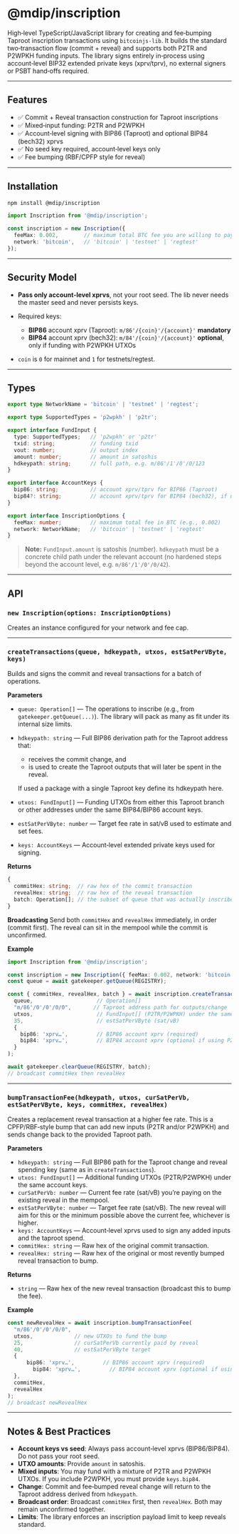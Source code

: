 # @mdip/inscription

High‑level TypeScript/JavaScript library for creating and fee‑bumping Taproot inscription transactions using `bitcoinjs-lib`. It builds the standard two‑transaction flow (commit + reveal) and supports both P2TR and P2WPKH funding inputs. The library signs entirely in‑process using account‑level BIP32 extended private keys (xprv/tprv), no external signers or PSBT hand‑offs required.

---

## Features

* ✅ Commit + Reveal transaction construction for Taproot inscriptions
* ✅ Mixed‑input funding: P2TR and P2WPKH
* ✅ Account‑level signing with BIP86 (Taproot) and optional BIP84 (bech32) xprvs
* ✅ No seed key required, account‑level keys only
* ✅ Fee bumping (RBF/CPFP style for reveal)

---

## Installation

```bash
npm install @mdip/inscription
```

```ts
import Inscription from '@mdip/inscription';

const inscription = new Inscription({
  feeMax: 0.002,        // maximum total BTC fee you are willing to pay
  network: 'bitcoin',   // 'bitcoin' | 'testnet' | 'regtest'
});
```

---

## Security Model

* **Pass only account‑level xprvs**, not your root seed. The lib never needs the master seed and never persists keys.
* Required keys:

    * **BIP86** account xprv (Taproot): `m/86'/{coin}'/{account}'` **mandatory**
    * **BIP84** account xprv (bech32): `m/84'/{coin}'/{account}'` **optional**, only if funding with P2WPKH UTXOs
* `coin` is `0` for mainnet and `1` for testnets/regtest.

---

## Types

```ts
export type NetworkName = 'bitcoin' | 'testnet' | 'regtest';

export type SupportedTypes = 'p2wpkh' | 'p2tr';

export interface FundInput {
  type: SupportedTypes;   // 'p2wpkh' or 'p2tr'
  txid: string;           // funding txid
  vout: number;           // output index
  amount: number;         // amount in satoshis
  hdkeypath: string;      // full path, e.g. m/86'/1'/0'/0/123
}

export interface AccountKeys {
  bip86: string;          // account xprv/tprv for BIP86 (Taproot)
  bip84?: string;         // account xprv/tprv for BIP84 (bech32), if using P2WPKH inputs
}

export interface InscriptionOptions {
  feeMax: number;         // maximum total fee in BTC (e.g., 0.002)
  network: NetworkName;   // 'bitcoin' | 'testnet' | 'regtest'
}
```

> **Note:** `FundInput.amount` is satoshis (number). `hdkeypath` must be a concrete child path under the relevant account (no hardened steps beyond the account level, e.g. `m/86'/1'/0'/0/42`).

---

## API

### `new Inscription(options: InscriptionOptions)`

Creates an instance configured for your network and fee cap.

---

### `createTransactions(queue, hdkeypath, utxos, estSatPerVByte, keys)`

Builds and signs the commit and reveal transactions for a batch of operations.

**Parameters**

* `queue: Operation[]` — The operations to inscribe (e.g., from `gatekeeper.getQueue(...)`). The library will pack as many as fit under its internal size limits.
* `hdkeypath: string` — Full BIP86 derivation path for the Taproot address that:

    * receives the commit change, and
    * is used to create the Taproot outputs that will later be spent in the reveal.

  If used a package with a single Taproot key define its hdkeypath here. 
* `utxos: FundInput[]` — Funding UTXOs from either this Taproot branch or other addresses under the same BIP84/BIP86 account keys.
* `estSatPerVByte: number` — Target fee rate in sat/vB used to estimate and set fees.
* `keys: AccountKeys` — Account‑level extended private keys used for signing.

**Returns**

```ts
{
  commitHex: string;  // raw hex of the commit transaction
  revealHex: string;  // raw hex of the reveal transaction
  batch: Operation[]; // the subset of queue that was actually inscribed
}
```

**Broadcasting**
Send both `commitHex` and `revealHex` immediately, in order (commit first). The reveal can sit in the mempool while the commit is unconfirmed.

**Example**

```ts
import Inscription from '@mdip/inscription';

const inscription = new Inscription({ feeMax: 0.002, network: 'bitcoin' });
const queue = await gatekeeper.getQueue(REGISTRY);

const { commitHex, revealHex, batch } = await inscription.createTransactions(
  queue,                    // Operation[]
  "m/86'/0'/0'/0/0",       // Taproot address path for outputs/change
  utxos,                    // FundInput[] (P2TR/P2WPKH) under the same accounts
  35,                       // estSatPerVByte (sat/vB)
  {
    bip86: 'xprv…',         // BIP86 account xprv (required)
    bip84: 'xprv…',         // BIP84 account xprv (optional if using P2WPKH)
  }
);

await gatekeeper.clearQueue(REGISTRY, batch);
// broadcast commitHex then revealHex
```

---

### `bumpTransactionFee(hdkeypath, utxos, curSatPerVb, estSatPerVByte, keys, commitHex, revealHex)`

Creates a replacement reveal transaction at a higher fee rate. This is a CPFP/RBF‑style bump that can add new inputs (P2TR and/or P2WPKH) and sends change back to the provided Taproot path.

**Parameters**

* `hdkeypath: string` — Full BIP86 path for the Taproot change and reveal spending key (same as in `createTransactions`).
* `utxos: FundInput[]` — Additional funding UTXOs (P2TR/P2WPKH) under the same account keys.
* `curSatPerVb: number` — Current fee rate (sat/vB) you’re paying on the existing reveal in the mempool.
* `estSatPerVByte: number` — Target fee rate (sat/vB). The new reveal will aim for this or the minimum possible above the current fee, whichever is higher.
* `keys: AccountKeys` — Account‑level xprvs used to sign any added inputs and the taproot spend.
* `commitHex: string` — Raw hex of the original commit transaction.
* `revealHex: string` — Raw hex of the original or most revently bumped reveal transaction to bump.

**Returns**

* `string` — Raw hex of the new reveal transaction (broadcast this to bump the fee).

**Example**

```ts
const newRevealHex = await inscription.bumpTransactionFee(
  "m/86'/0'/0'/0/0",
  utxos,             // new UTXOs to fund the bump
  25,                // curSatPerVb currently paid by reveal
  40,                // estSatPerVByte target
  {
      bip86: 'xprv…',         // BIP86 account xprv (required)
        bip84: 'xprv…',         // BIP84 account xprv (optional if using P2WPKH)
  },
  commitHex,
  revealHex
);
// broadcast newRevealHex
```

---

## Notes & Best Practices

* **Account keys vs seed**: Always pass account‑level xprvs (BIP86/BIP84). Do not pass your root seed.
* **UTXO amounts**: Provide `amount` in satoshis.
* **Mixed inputs**: You may fund with a mixture of P2TR and P2WPKH UTXOs. If you include P2WPKH, you must provide `keys.bip84`.
* **Change**: Commit and fee‑bumped reveal change will return to the Taproot address derived from `hdkeypath`.
* **Broadcast order**: Broadcast `commitHex` first, then `revealHex`. Both may remain unconfirmed together.
* **Limits**: The library enforces an inscription payload limit to keep reveals standard.
